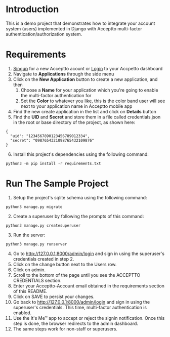 # Introduction

This is a demo project that demonstrates how to integrate your account system (users) implemented in Django with Acceptto multi-factor authentication/authorization system.

# Requirements
1. [Singup](https://acceptto.com/users/sign_up) for a new Acceptto acount or [Login](https://acceptto.com/users/sign_in) to your Accpetto dashboard
1. Navigate to **Applications** through the side menu
1. Click on the **New Application** button to create a new application, and then
	1. Choose a **Name** for your application which you're going to enable the multi-factor authentication for
	1. Set the **Color** to whatever you like, this is the color band user will see next to your application name in Acceptto mobile app
1. Find the new create application in the list and click on **Details** button
2. Find the **UID** and **Secret** and store them in a file called credentials.json in the root or base directory of the project, as shown here:
```
{
  "uid": "1234567890123456789012334",
  "secret": "0987654321098765432109876"
}
```
6. Install this project's dependencies using the following command:
```
python3 -m pip install -r requirements.txt
```

# Run The Sample Project
1. Setup the project's sqlite schema using the following command:
```
python3 manage.py migrate
```
2. Create a superuser by following the prompts of this command:
```
python3 manage.py createsuperuser
```
3. Run the server:
```
python3 manage.py runserver
```
4. Go to http://127.0.0.1:8000/admin/login and sign in using the superuser's credentials created in step 2.
5. Click on the change button next to the Users row.
6. Click on admin.
7. Scroll to the bottom of the page until you see the ACCEPTTO CREDENTIALS section.
8. Enter your Acceptto-Account email obtained in the requirements section of this README.
9. Click on SAVE to persist your changes.
10. Go back to http://127.0.0.1:8000/admin/login and sign in using the superuser's credentials. This time, multi-factor authentication is enabled.
11. Use the It's Me™ app to accept or reject the signin notification. Once this step is done, the browser redirects to the admin dashboard.
12. The same steps work for non-staff or superusers.
 




